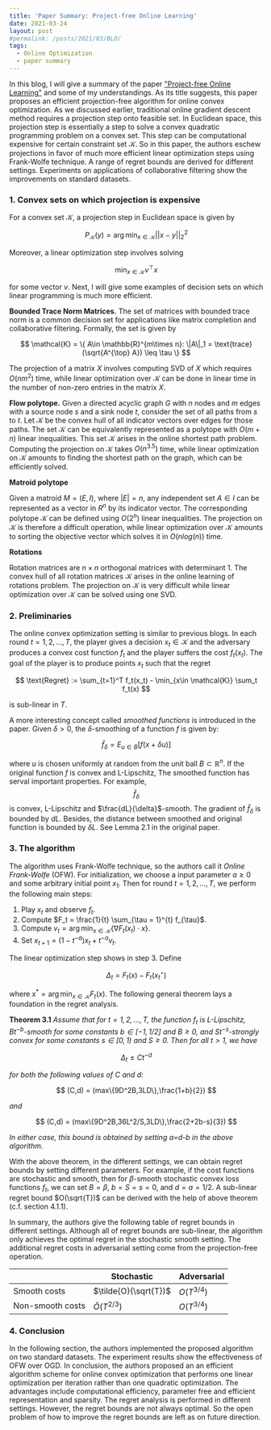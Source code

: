 ```yaml
---
title: 'Paper Summary: Project-free Online Learning'
date: 2021-03-24
layout: post
#permalink: /posts/2021/03/BLO/
tags:
  - Online Optimization
  - paper summary
---
```


In this blog, I will give a summary of the paper ["Project-free Online Learning"](https://icml.cc/2012/papers/292.pdf) and some of my understandings. As its title suggests, this paper proposes an efficient projection-free algorithm for online convex optimization. As we discussed earlier, traditional online gradient descent method requires a projection step onto feasible set. In Euclidean space, this projection step is essentially a step to solve a convex quadratic programming problem on a convex set. This step can be computational expensive for certain constraint set $\mathcal{K}$. So in this paper, the authors eschew projections in favor of much more efficient linear optimization steps using Frank-Wolfe technique. A range of regret bounds are derived for different settings. Experiments on applications of collaborative filtering show the improvements on standard datasets.

### 1. Convex sets on which projection is expensive

For a convex set $\mathcal{K}$, a projection step in Euclidean space is given by 

$$
P_{\mathcal{K}}(y) = \arg \min_{x\in\mathcal{K}} ||x-y||^2_2
$$

Moreover, a linear optimization step involves solving 

$$
\min_{x\in\mathcal{K}} v^\top x
$$

for some vector $v$. Next, I will give some examples of decision sets on which linear programming is much more efficient.

**Bounded Trace Norm Matrices.** The set of matrices with bounded trace norm is a common decision set for applications like matrix completion and collaborative filtering. Formally, the set is given by 

$$
\mathcal{K} = \{ A\in \mathbb{R}^{m\times n}: \|A\|_1 = \text{trace}(\sqrt{A^{\top} A}) \leq \tau \}
$$

The projection of a matrix $X$ involves computing SVD of $X$ which requires $O(nm^2)$ time, while linear optimization over $\mathcal{K}$ can be done in linear time in the number of non-zero entries in the matrix $X$.

**Flow polytope.**
Given a directed acyclic graph $G$ with $n$ nodes and $m$ edges with a source node
$s$ and a sink node $t$, consider the set of all paths from $s$ to $t$. Let $\mathcal{K}$ be the convex hull of all indicator vectors over edges for those paths. The set $\mathcal{K}$ can be equivalently represented as a polytope with $O(m+n)$ linear inequalities. This set $\mathcal{K}$ arises in the online shortest path problem. Computing the projection on $\mathcal{K}$ takes $O(n^{3.5})$ time, while linear optimization on $\mathcal{K}$ amounts to finding the shortest path on the graph, which can be efficiently solved.

**Matroid polytope**

Given a matroid $M = (E, I)$,
where $|E| = n$, any independent set $A\in I$ can be represented as a vector in $R^n$ by its indicator vector.
The corresponding polytope $\mathcal{K}$ can be defined using $O(2^n)$ linear inequalities. The projection on $\mathcal{K}$ is therefore a difficult operation, while linear optimization over $\mathcal{K}$ amounts to sorting the objective vector which solves it in $O(nlog(n))$  time.


**Rotations**

Rotation matrices are ${n\times n}$ orthogonal matrices with determinant $1$. The convex hull of all rotation matrices $\mathcal{K}$ arises in the online learning of rotations problem. The projection on $\mathcal{K}$ is very difficult while linear optimization over $\mathcal{K}$ can be solved using one SVD.

### 2. Preliminaries

The online convex optimization setting is similar to previous blogs. In each round $t = 1,2,\dots,T$, the player gives a decision $x_t \in \mathcal{K}$ and the adversary produces a convex cost function $f_t$ and the player suffers the cost $f_t(x_t)$. The goal of the player is to produce points $x_t$ such that the regret

$$
\text{Regret} := \sum_{t=1}^T f_t(x_t) - \min_{x\in \mathcal{K}} \sum_t f_t(x)
$$

is sub-linear in $T$. 

A more interesting concept called *smoothed functions* is introduced in the paper. Given $\delta >0$, the $\delta$-smoothing of a function $f$ is given by:

$$
\hat{f}_\delta = E_{u\in B} [f(x+\delta u)]
$$

where $u$ is chosen uniformly at random from the unit ball $B \subset \mathbb{R}^n$. If the original function $f$ is convex and L-Lipschitz, The smoothed function has serval important properties. 
For example, $$\hat{f}_{\delta}$$ 
is convex, L-Lipschitz and 
$\frac{dL}{\delta}$-smooth. 
The gradient of $\hat{f}_{\delta}$ is bounded by $dL$. Besides, the distance between smoothed and original function is bounded by $\delta L$. See Lemma 2.1 in the original paper. 

### 3. The algorithm

The algorithm uses Frank-Wolfe technique, so the authors call it *Online Frank-Wolfe* (OFW). For initialization, we choose a input parameter $a\geq 0$ and some arbitrary initial point $x_1$. Then for round $t=1,2,\dots,T$, we perform the following main steps:

1. Play $x_t$ and observe $f_t$.
2. Compute $F_t = \frac{1}{t} \sum_{\tau = 1}^{t} f_{\tau}$.
3. Compute $v_t = \arg\min_{x\in \mathcal{K}} \{ \nabla F_t(x_t)\cdot x \}$.
4. Set $x_{t+1}=(1-t^{-a})x_t + t^{-a}v_t$.

The linear optimization step shows in step 3. Define 

$$\Delta_t = F_t(x) - F_t(x^{\star}_t)$$

where $x^* = \arg\min_{x\in \mathcal{K}} F_t(x)$. The following general theorem lays a foundation in the regret analysis. 

**Theorem 3.1** *Assume that for $t=1,2,\dots,T,$ the function $f_t$ is L-Lipschitz, $Bt^{-b}$-smooth for some constants $b\in[-1,1/2]$ and $B\geq 0$, and $St^{-s}$-strongly convex for some constants $s\in[0,1)$ and $S\geq 0$. Then for all $t>1$, we have*

$$
\Delta_t \leq Ct^{-d}
$$

*for both the following values of $C$ and $d$:*

$$
(C,d) = (max\{9D^2B,3LD\},\frac{1+b}{2})
$$

*and*

$$
(C,d) = (max\{9D^2B,36L^2/S,3LD\},\frac{2+2b-s}{3})
$$

*In either case, this bound is obtained by setting a=d-b in the above algorithm.*

With the above theorem, in the different settings, we can obtain regret bounds by setting different parameters. For example, if the cost functions are stochastic and smooth, then 
for $\beta$-smooth stochastic convex loss functions $f_t$, we can set $B=\beta$, $b=S=s=0$, and $d=a=1/2$. A sub-linear regret bound $O(\sqrt{T})$ can be derived with the help of above theorem (c.f. section 4.1.1).

In summary, the authors give the following table of regret bounds in different settings. Although all of regret bounds are sub-linear, the algorithm only achieves the optimal regret in the stochastic smooth setting. The additional regret costs in adversarial setting come from the projection-free operation.

|                  | Stochastic            | Adversarial  |
| ---------------- | --------------------- | ------------ |
| Smooth costs     | $\tilde{O}(\sqrt{T})$ | $O(T^{3/4})$ |
| Non-smooth costs | $\tilde{O}(T^{2/3})$  | $O(T^{3/4})$ |

### 4. Conclusion
In the following section, the authors implemented the proposed algorithm on two standard datasets. The experiment results show the effectiveness of OFW over OGD. In conclusion, the authors proposed an an efficient algorithm scheme for online convex optimization that performs one linear optimization per iteration rather than one
quadratic optimization. The advantages include computational efficiency, parameter free and efficient representation and sparsity. The regret analysis is performed in different settings. However, the regret bounds are not always optimal. So the open problem of how to improve the regret bounds are left as on future direction.
